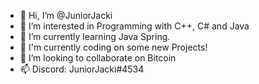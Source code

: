 - 👋 Hi, I’m @JuniorJacki
- 👀 I’m interested in Programming with C++, C# and Java
- 🌱 I’m currently learning Java Spring.
- 🌱 I'm currently coding on some new Projects!
- 💞️ I’m looking to collaborate on Bitcoin
- 📫 Discord: JuniorJacki#4534
